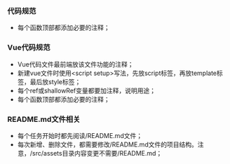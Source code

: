 ### 代码规范
- 每个函数顶部都添加必要的注释；

### Vue代码规范
- Vue代码文件最前端放该文件功能的注释；
- 新建vue文件时使用&lt;script setup&gt;写法，先放script标签，再放template标签，最后放style标签；
- 每个ref或shallowRef变量都要加注释，说明用途；
- 每个函数顶部都添加必要的注释；

### README.md文件相关
- 每个任务开始时都先阅读/README.md文件；
- 每次新增、删除文件，都需要修改/README.md文件的项目结构。注意，/src/assets目录内容变更不需要/README.md；
